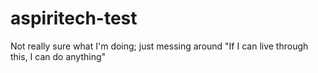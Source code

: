 # aspiritech-test
Not really sure what I'm doing; just messing around
"If I can live through this, I can do anything"
